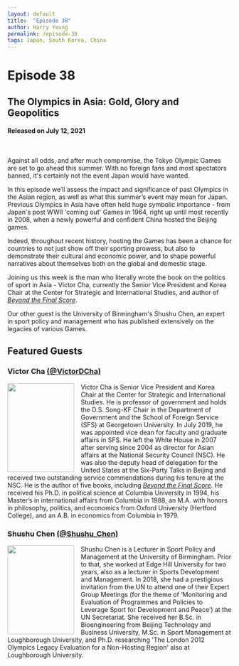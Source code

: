 ```yaml
---
layout: default
title:  "Episode 38"
author: Harry Yeung
permalink: /episode-38
tags: Japan, South Korea, China
---
```


<head>
  <meta name="twitter:card" content="summary" />
  <meta name="twitter:site" content="@AsiaMattersPod" />
  <meta name="twitter:title" content="Episode 38 | The Olympics in Asia: Gold, Glory and Geopolitics" />
  <meta name="twitter:description" content="Against all odds, and after much compromise, the Tokyo Olympic Games are set to go ahead this summer.  With no foreign fans and most spectators banned, it's certainly not the event Japan would have wanted. In this episode we’ll assess the impact and significance of past Olympics in the Asian region, as well as what this summer’s event may mean for Japan." />
  <meta name="twitter:image" content="https://user-images.githubusercontent.com/67763587/97117453-1b73b880-16c1-11eb-8dfb-30e8781bf66c.png" />

  <title>Episode 38 | The Olympics in Asia: Gold, Glory and Geopolitics</title>

  <meta name="description"
  content="Against all odds, and after much compromise, the Tokyo Olympic Games are set to go ahead this summer.  With no foreign fans and most spectators banned, it's certainly not the event Japan would have wanted. In this episode we’ll assess the impact and significance of past Olympics in the Asian region, as well as what this summer’s event may mean for Japan.">
</head>

# Episode 38
## The Olympics in Asia: Gold, Glory and Geopolitics
#### Released on July 12, 2021

<div id="buzzsprout-player-8850904"></div>
<script src="https://www.buzzsprout.com/699187/8850904-the-olympics-in-asia-gold-glory-and-geopolitics.js?container_id=buzzsprout-player-8850904&player=small" type="text/javascript" charset="utf-8"></script>
<br>

Against all odds, and after much compromise, the Tokyo Olympic Games are set to go ahead this summer.  With no foreign fans and most spectators banned, it's certainly not the event Japan would have wanted.

In this episode we’ll assess the impact and significance of past Olympics in the Asian region, as well as what this summer’s event may mean for Japan. Previous Olympics in Asia have often held huge symbolic importance - from Japan's post WWII 'coming out' Games in 1964, right up until most recently in 2008, when a newly powerful and confident China hosted the Beijing games.

Indeed, throughout recent history, hosting the Games has been a chance for countries to not just show off their sporting prowess, but also to demonstrate their cultural and economic power,  and to shape powerful narratives about themselves both on the global and domestic stage.

Joining us this week is the man who literally wrote the book on the politics of sport in Asia - Victor Cha, currently the Senior Vice President and Korea Chair at the Center for Strategic and International Studies, and author of *[Beyond the Final Score](https://amzn.to/36ypvRO)*.

Our other guest is the University of Birmingham's Shushu Chen, an expert in sport policy and management who has published extensively on the legacies of various Games.

## Featured Guests

### Victor Cha [(@VictorDCha)](https://twitter.com/VictorDCha)

<img src="https://user-images.githubusercontent.com/67763587/125419610-770d6610-332c-4c68-a92a-f9cb35446a84.png"
  style="width:150px;height:200px;margin-right:15px;"
  align="left" />
  <p>Victor Cha is Senior Vice President and Korea Chair at the Center for Strategic and International Studies. He is professor of government and holds the D.S. Song-KF Chair in the Department of Government and the School of Foreign Service (SFS) at Georgetown University. In July 2019, he was appointed vice dean for faculty and graduate affairs in SFS. He left the White House in 2007 after serving since 2004 as director for Asian affairs at the National Security Council (NSC). He was also the deputy head of delegation for the United States at the Six-Party Talks in Beijing and received two outstanding service commendations during his tenure at the NSC. He is the author of five books, including <a href="https://amzn.to/36ypvRO"><i>Beyond the Final Score</i></a>. He received his Ph.D. in political science at Columbia University in 1994, his Master’s in international affairs from Columbia in 1988, an M.A. with honors in philosophy, politics, and economics from Oxford University (Hertford College), and an A.B. in economics from Columbia in 1979.</p>

### Shushu Chen [(@Shushu_Chen)](https://twitter.com/Shushu__Chen)

<img src="https://user-images.githubusercontent.com/67763587/125422488-762ca979-2a39-4c36-b17a-4c6d253d6436.png"
  style="width:150px;height:200px;margin-right:15px;"
  align="left" />
  <p>Shushu Chen is a Lecturer in Sport Policy and Management at the University of Birmingham. Prior to that, she worked at Edge Hill University for two years, also as a lecturer in Sports Development and Management. In 2018, she had a prestigious invitation from the UN to attend one of their Expert Group Meetings (for the theme of ‘Monitoring and Evaluation of Programmes and Policies to Leverage Sport for Development and Peace’) at the UN Secretariat. She received her B.Sc. in Bioengineering from Beijing Technology and Business University, M.Sc. in Sport Management at Loughborough University, and Ph.D. researching 'The London 2012 Olympics Legacy Evaluation for a Non-Hosting Region' also at Loughborough University.</p>
